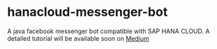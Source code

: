# hanacloud-messenger-bot
A java facebook messenger bot compatible with SAP HANA CLOUD.
A detailed tutorial will be available soon on [Medium](https://medium.com/@quodlibet_be)

